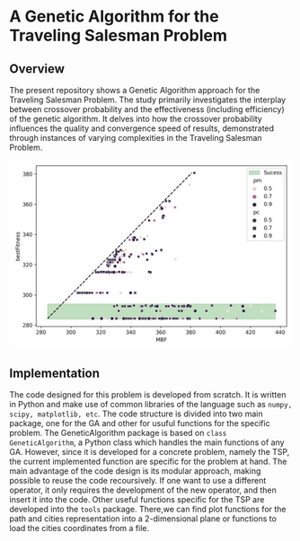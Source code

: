 # A Genetic Algorithm for the Traveling Salesman Problem
## Overview
The present repository shows a Genetic Algorithm approach for the Traveling Salesman Problem. The study primarily
investigates the interplay between crossover probability and the effectiveness (including efficiency) of the genetic
algorithm. It delves into how the crossover probability influences the quality and convergence speed of results,
demonstrated through instances of varying complexities in the Traveling Salesman Problem.
<p align="center">
  <img src="figures/16citiesMBFvsbF.png" alt="Example image">
</p>


## Implementation
The code designed for this problem is developed from scratch. It is written in Python and make use of common libraries of the language such as ``numpy, scipy, matplotlib, etc``. The code structure is divided into two main package, 
one for the GA and other for usuful functions for the specific problem.
The GeneticAlgorithm package is based on ``class GeneticAlgorithm``, a Python class which handles the main
functions of any GA. However, since it is developed for a concrete problem, namely the TSP, the current implemented
function are specific for the problem at hand. The main advantage of the code design is its modular approach, making
possible to reuse the code recoursively. If one want to use a different operator, it only requires the development of the
new operator, and then insert it into the code.
Other useful functions specific for the TSP are developed into the ``tools`` package. There,we can find plot functions
for the path and cities representation into a 2-dimensional plane or functions to load the cities coordinates from a file.
